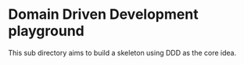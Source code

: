# Domain Driven Development playground
This sub directory aims to build a skeleton using DDD as the core idea.